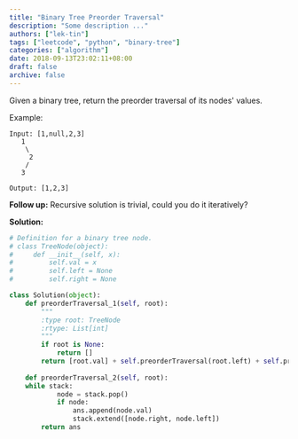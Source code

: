 ```yaml
---
title: "Binary Tree Preorder Traversal"
description: "Some description ..."
authors: ["lek-tin"]
tags: ["leetcode", "python", "binary-tree"]
categories: ["algorithm"]
date: 2018-09-13T23:02:11+08:00
draft: false
archive: false
---
```

Given a binary tree, return the preorder traversal of its nodes' values.

Example:
```
Input: [1,null,2,3]
   1
    \
     2
    /
   3

Output: [1,2,3]
```
**Follow up:** Recursive solution is trivial, could you do it iteratively?

**Solution:**
```python
# Definition for a binary tree node.
# class TreeNode(object):
#     def __init__(self, x):
#         self.val = x
#         self.left = None
#         self.right = None

class Solution(object):
    def preorderTraversal_1(self, root):
        """
        :type root: TreeNode
        :rtype: List[int]
        """
        if root is None:
            return []
        return [root.val] + self.preorderTraversal(root.left) + self.preorderTraversal(root.right)
    
    def preorderTraversal_2(self, root):
    while stack:
            node = stack.pop()
            if node:
                ans.append(node.val)
                stack.extend([node.right, node.left])
        return ans
```